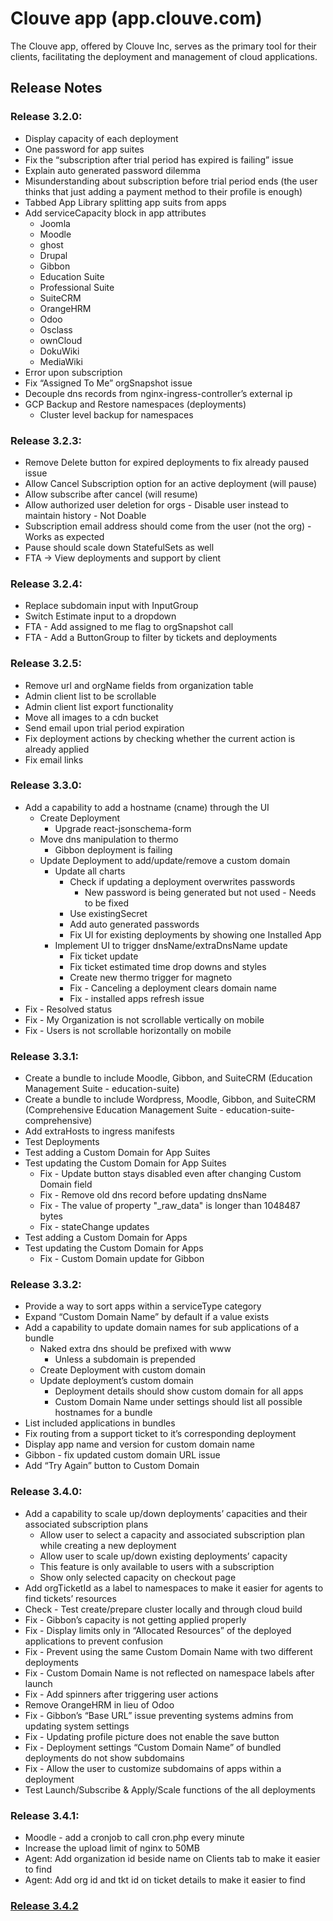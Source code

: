 # Clouve app (app.clouve.com)

The Clouve app, offered by Clouve Inc, serves as the primary tool for their clients, facilitating the deployment and management of cloud applications.

## Release Notes


### Release 3.2.0:

- Display capacity of each deployment
- One password for app suites
- Fix the “subscription after trial period has expired is failing” issue
- Explain auto generated password dilemma
- Misunderstanding about subscription before trial period ends (the user thinks that just adding a payment method to their profile is enough)
- Tabbed App Library splitting app suits from apps
- Add serviceCapacity block in app attributes
    - Joomla
    - Moodle
    - ghost
    - Drupal
    - Gibbon
    - Education Suite
    - Professional Suite
    - SuiteCRM
    - OrangeHRM
    - Odoo
    - Osclass
    - ownCloud
    - DokuWiki
    - MediaWiki
- Error upon subscription
- Fix “Assigned To Me” orgSnapshot issue
- Decouple dns records from nginx-ingress-controller’s external ip
- GCP Backup and Restore namespaces (deployments)
    - Cluster level backup for namespaces


### Release 3.2.3:

- Remove Delete button for expired deployments to fix already paused issue
- Allow Cancel Subscription option for an active deployment (will pause)
- Allow subscribe after cancel (will resume)
- Allow authorized user deletion for orgs - Disable user instead to maintain history - Not Doable
- Subscription email address should come from the user (not the org) - Works as expected
- Pause should scale down StatefulSets as well
- FTA -> View deployments and support by client


### Release 3.2.4:

- Replace subdomain input with InputGroup
- Switch Estimate input to a dropdown
- FTA - Add assigned to me flag to orgSnapshot call
- FTA - Add a ButtonGroup to filter by tickets and deployments


### Release 3.2.5:

- Remove url and orgName fields from organization table
- Admin client list to be scrollable
- Admin client list export functionality
- Move all images to a cdn bucket
- Send email upon trial period expiration
- Fix deployment actions by checking whether the current action is already applied
- Fix email links


### Release 3.3.0:

- Add a capability to add a hostname (cname) through the UI
  - Create Deployment
    - Upgrade react-jsonschema-form
  - Move dns manipulation to thermo
    - Gibbon deployment is failing
  - Update Deployment to add/update/remove a custom domain
    - Update all charts
      - Check if updating a deployment overwrites passwords
        - New password is being generated but not used - Needs to be fixed
      - Use existingSecret
      - Add auto generated passwords
      - Fix UI for existing deployments by showing one Installed App
    - Implement UI to trigger dnsName/extraDnsName update
      - Fix ticket update
      - Fix ticket estimated time drop downs and styles
      - Create new thermo trigger for magneto
      - Fix - Canceling a deployment clears domain name
      - Fix - installed apps refresh issue
- Fix - Resolved status
- Fix - My Organization is not scrollable vertically on mobile
- Fix - Users is not scrollable horizontally on mobile


### Release 3.3.1:

- Create a bundle to include Moodle, Gibbon, and SuiteCRM (Education Management Suite - education-suite)
- Create a bundle to include Wordpress, Moodle, Gibbon, and SuiteCRM (Comprehensive Education Management Suite - education-suite-comprehensive)
- Add extraHosts to ingress manifests
- Test Deployments
- Test adding a Custom Domain for App Suites
- Test updating the Custom Domain for App Suites
  - Fix - Update button stays disabled even after changing Custom Domain field
  - Fix - Remove old dns record before updating dnsName
  - Fix - The value of property "_raw_data" is longer than 1048487 bytes
  - Fix - stateChange updates
- Test adding a Custom Domain for Apps
- Test updating the Custom Domain for Apps
  - Fix - Custom Domain update for Gibbon


### Release 3.3.2:
- Provide a way to sort apps within a serviceType category
- Expand “Custom Domain Name” by default if a value exists
- Add a capability to update domain names for sub applications of a bundle
    - Naked extra dns should be prefixed with www
        - Unless a subdomain is prepended
    - Create Deployment with custom domain
    - Update deployment’s custom domain
        - Deployment details should show custom domain for all apps
        - Custom Domain Name under settings should list all  possible hostnames for a bundle
- List included applications in bundles
- Fix routing from a support ticket to it’s corresponding deployment
- Display app name and version for custom domain name
- Gibbon - fix updated custom domain URL issue
- Add “Try Again” button to Custom Domain


### Release 3.4.0:

- Add a capability to scale up/down deployments’ capacities and their associated subscription plans
    - Allow user to select a capacity and associated subscription plan while creating a new deployment
    - Allow user to scale up/down existing deployments’ capacity
    - This feature is only available to users with a subscription
    - Show only selected capacity on checkout page
- Add orgTicketId as a label to namespaces to make it easier for agents to find tickets’ resources
- Check - Test create/prepare cluster locally and through cloud build
- Fix - Gibbon’s capacity is not getting applied properly
- Fix - Display limits only in “Allocated Resources” of the deployed applications to prevent confusion
- Fix - Prevent using the same Custom Domain Name with two different deployments
- Fix - Custom Domain Name is not reflected on namespace labels after launch
- Fix - Add spinners after triggering user actions
- Remove OrangeHRM in lieu of Odoo
- Fix - Gibbon’s “Base URL” issue preventing systems admins from updating system settings
- Fix - Updating profile picture does not enable the save button
- Fix - Deployment settings “Custom Domain Name” of bundled deployments do not show subdomains
- Fix - Allow the user to customize subdomains of apps within a deployment
- Test Launch/Subscribe & Apply/Scale functions of the all deployments


### Release 3.4.1:

- Moodle - add a cronjob to call cron.php every minute
- Increase the upload limit of nginx to 50MB
- Agent: Add organization id beside name on Clients tab to make it easier to find
- Agent: Add org id and tkt id on ticket details to make it easier to find

### [Release 3.4.2](prod-r342-2023-09-24-19-05-58.md)


